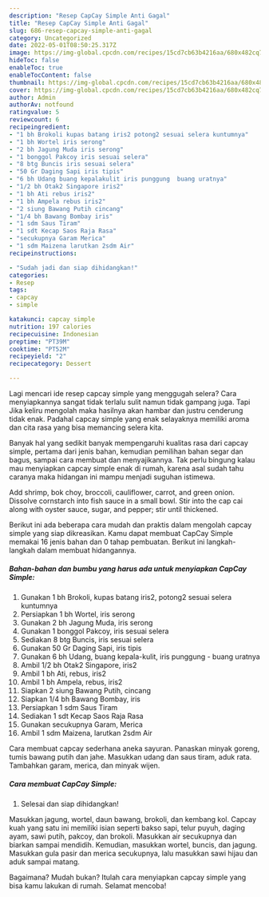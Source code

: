 ```yaml
---
description: "Resep CapCay Simple Anti Gagal"
title: "Resep CapCay Simple Anti Gagal"
slug: 686-resep-capcay-simple-anti-gagal
category: Uncategorized
date: 2022-05-01T08:50:25.317Z
image: https://img-global.cpcdn.com/recipes/15cd7cb63b4216aa/680x482cq70/capcay-simple-foto-resep-utama.jpg
hideToc: false
enableToc: true
enableTocContent: false
thumbnail: https://img-global.cpcdn.com/recipes/15cd7cb63b4216aa/680x482cq70/capcay-simple-foto-resep-utama.jpg
cover: https://img-global.cpcdn.com/recipes/15cd7cb63b4216aa/680x482cq70/capcay-simple-foto-resep-utama.jpg
author: Admin
authorAv: notfound
ratingvalue: 5
reviewcount: 6
recipeingredient:
- "1 bh Brokoli kupas batang iris2 potong2 sesuai selera kuntumnya"
- "1 bh Wortel iris serong"
- "2 bh Jagung Muda iris serong"
- "1 bonggol Pakcoy iris sesuai selera"
- "8 btg Buncis iris sesuai selera"
- "50 Gr Daging Sapi iris tipis"
- "6 bh Udang buang kepalakulit iris punggung  buang uratnya"
- "1/2 bh Otak2 Singapore iris2"
- "1 bh Ati rebus iris2"
- "1 bh Ampela rebus iris2"
- "2 siung Bawang Putih cincang"
- "1/4 bh Bawang Bombay iris"
- "1 sdm Saus Tiram"
- "1 sdt Kecap Saos Raja Rasa"
- "secukupnya Garam Merica"
- "1 sdm Maizena larutkan 2sdm Air"
recipeinstructions:

- "Sudah jadi dan siap dihidangkan!"
categories:
- Resep
tags:
- capcay
- simple

katakunci: capcay simple 
nutrition: 197 calories
recipecuisine: Indonesian
preptime: "PT39M"
cooktime: "PT52M"
recipeyield: "2"
recipecategory: Dessert

---
```



Lagi mencari ide resep capcay simple yang menggugah selera? Cara menyiapkannya sangat tidak terlalu sulit namun tidak gampang juga. Tapi Jika keliru mengolah maka hasilnya akan hambar dan justru cenderung tidak enak. Padahal capcay simple yang enak selayaknya memiliki aroma dan cita rasa yang bisa memancing selera kita.


Banyak hal yang sedikit banyak mempengaruhi kualitas rasa dari capcay simple, pertama dari jenis bahan, kemudian pemilihan bahan segar dan bagus, sampai cara membuat dan menyajikannya. Tak perlu bingung kalau mau menyiapkan capcay simple enak di rumah, karena asal sudah tahu caranya maka hidangan ini mampu menjadi suguhan istimewa.

Add shrimp, bok choy, broccoli, cauliflower, carrot, and green onion. Dissolve cornstarch into fish sauce in a small bowl. Stir into the cap cai along with oyster sauce, sugar, and pepper; stir until thickened.


Berikut ini ada beberapa cara mudah dan praktis dalam mengolah capcay simple yang siap dikreasikan. Kamu dapat membuat CapCay Simple memakai 16 jenis bahan dan 0 tahap pembuatan. Berikut ini langkah-langkah dalam membuat hidangannya.

<!--inarticleads1-->

##### Bahan-bahan dan bumbu yang harus ada untuk menyiapkan CapCay Simple:

1. Gunakan 1 bh Brokoli, kupas batang iris2, potong2 sesuai selera kuntumnya
1. Persiapkan 1 bh Wortel, iris serong
1. Gunakan 2 bh Jagung Muda, iris serong
1. Gunakan 1 bonggol Pakcoy, iris sesuai selera
1. Sediakan 8 btg Buncis, iris sesuai selera
1. Gunakan 50 Gr Daging Sapi, iris tipis
1. Gunakan 6 bh Udang, buang kepala-kulit, iris punggung - buang uratnya
1. Ambil 1/2 bh Otak2 Singapore, iris2
1. Ambil 1 bh Ati, rebus, iris2
1. Ambil 1 bh Ampela, rebus, iris2
1. Siapkan 2 siung Bawang Putih, cincang
1. Siapkan 1/4 bh Bawang Bombay, iris
1. Persiapkan 1 sdm Saus Tiram
1. Sediakan 1 sdt Kecap Saos Raja Rasa
1. Gunakan secukupnya Garam, Merica
1. Ambil 1 sdm Maizena, larutkan 2sdm Air


Cara membuat capcay sederhana aneka sayuran. Panaskan minyak goreng, tumis bawang putih dan jahe. Masukkan udang dan saus tiram, aduk rata. Tambahkan garam, merica, dan minyak wijen. 

<!--inarticleads2-->

##### Cara membuat CapCay Simple:


1. Selesai dan siap dihidangkan!

Masukkan jagung, wortel, daun bawang, brokoli, dan kembang kol. Capcay kuah yang satu ini memiliki isian seperti bakso sapi, telur puyuh, daging ayam, sawi putih, pakcoy, dan brokoli. Masukkan air secukupnya dan biarkan sampai mendidih. Kemudian, masukkan wortel, buncis, dan jagung. Masukkan gula pasir dan merica secukupnya, lalu masukkan sawi hijau dan aduk sampai matang. 

Bagaimana? Mudah bukan? Itulah cara menyiapkan capcay simple yang bisa kamu lakukan di rumah. Selamat mencoba!
